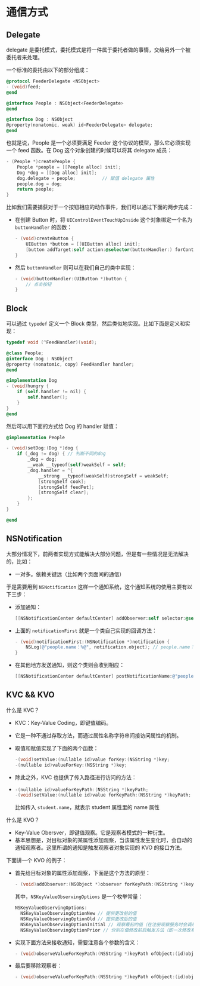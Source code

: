 # 通信方式

## Delegate

delegate 是委托模式，委托模式是将一件属于委托者做的事情，交给另外一个被委托者来处理。

一个标准的委托由以下的部分组成：

```objective-c
@protocol FeederDelegate <NSObject>
- (void)feed;
@end

@interface People : NSObject<FeederDelegate>
@end

@interface Dog : NSObject
@property(nonatomic, weak) id<FeederDelegate> delegate;
@end
```

也就是说，People 是一个必须要满足 Feeder 这个协议的模型，那么它必须实现一个 feed 函数。在 Dog 这个对象创建的时候可以将其 delegate 成员：

```objective-c
- (People *)createPeople {
    People *people = [[People alloc] init];
    Dog *dog = [[Dog alloc] init];
    dog.delegate = people;			// 赋值 delegate 属性
    people.dog = dog;
    return people;
}
```

比如我们需要捕获对于一个按钮相应的动作事件，我们可以通过下面的两步完成：

- 在创建 Button 时，将 `UIControlEventTouchUpInside` 这个对象绑定一个名为 `buttonHandler` 的函数：

  ```objective-c
  - (void)createButton {
      UIButton *button = [[UIButton alloc] init];
      [button addTarget:self action:@selector(buttonHandler:) forControlEvents:UIControlEventTouchUpInside];
  }
  ```

- 然后 `buttonHandler` 则可以在我们自己的类中实现：

  ```objective-c
  - (void)buttonHandler:(UIButton *)button {
      // 点击按钮
  }
  ```

## Block

可以通过 `typedef` 定义一个 Block 类型，然后类似地实现。比如下面是定义和实现：

```objective-c
typedef void (^FeedHandler)(void);

@class People;
@interface Dog : NSObject
@property (nonatomic, copy) FeedHandler handler;
@end

@implementation Dog
- (void)hungry {
    if (self.handler != nil) {
        self.handler();
    }
}
@end
```

然后可以用下面的方式给 Dog 的 handler 赋值：

```objective-c
@implementation People

- (void)setDog:(Dog *)dog {
    if (_dog != dog) { // 判断不同的dog
        _dog = dog;
        __weak __typeof(self)weakSelf = self;
        _dog.handler = ^{
            __strong __typeof(weakSelf)strongSelf = weakSelf;
            [strongSelf cook];
            [strongSelf feedPet];
            [strongSelf clear];
        };
    }
}

@end
```

## NSNotification

大部分情况下，前两者实现方式能解决大部分问题，但是有一些情况是无法解决的，比如：

- 一对多。依赖关键远（比如两个页面间的通信）

于是需要用到 `NSNotification` 这样一个通知系统，这个通知系统的使用主要有以下三步：

- 添加通知：

  ```objective-c
  [[NSNotificationCenter defaultCenter] addObserver:self selector:@selector(notificationFirst:) name:@"people.name" object:nil];
  ```

- 上面的 `notificationFirst` 就是一个类自己实现的回调方法：

  ```objective-c
  - (void)notificationFirst:(NSNotification *)notification {
      NSLog(@"people.name：%@", notification.object); // people.name：小王
  }
  ```

- 在其他地方发送通知，则这个类则会收到相应：

  ```objective-c
  [[NSNotificationCenter defaultCenter] postNotificationName:@"people.name" object:@"小王"];
  ```

## KVC && KVO

什么是 KVC？

- KVC：Key-Value Coding，即键值编码。

- 它是一种不通过存取方法，而通过属性名称字符串间接访问属性的机制。

- 取值和赋值实现了下面的两个函数：

  ```objective-c
  -(void)setValue:(nullable id)value forKey:(NSString *)key;
  -(nullable id)valueForKey:(NSString *)key;
  ```

- 除此之外，KVC 也提供了传入路径进行访问的方法：

- ```objective-c
  -(nullable id)valueForKeyPath:(NSString *)keyPath;
  -(void)setValue:(nullable id)value forKeyPath:(NSString *)keyPath;
  ```

  比如传入 `student.name`，就表示 student 属性里的 name 属性

什么是 KVO？

- Key-Value Obersver，即键值观察。它是观察者模式的一种衍生。
- 基本思想是，对目标对象的某属性添加观察，当该属性发生变化时，会自动的通知观察者。这里所谓的通知是触发观察者对象实现的 KVO 的接口方法。

下面讲一个 KVO 的例子：

- 首先给目标对象的属性添加观察，下面是这个方法的原型：

  ```objective-c
  - (void)addObserver:(NSObject *)observer forKeyPath:(NSString *)keyPath options:(NSKeyValueObservingOptions)options context:(nullable void *)context;
  ```

  其中，`NSKeyValueObservingOptions` 是一个枚举常量：

  ```objective-c
  NSKeyValueObservingOptions:
  	NSKeyValueObservingOptionNew // 提供更改前的值
  	NSKeyValueObservingOptionOld // 提供更改后的值
  	NSKeyValueObservingOptionInitial // 观察最初的值（在注册观察服务时会调用一次触发方法）
  	NSKeyValueObservingOptionPrior // 分别在值修改前后触发方法（即一次修改有两次触发）
  ```

- 实现下面方法来接收通知，需要注意各个参数的含义：

  ```objective-c
  - (void)observeValueForKeyPath:(NSString *)keyPath ofObject:(id)object change:(NSDictionary<NSString *,id> *)change context:(void *)context
  ```

- 最后要移除观察者：

  ```objective-c
  - (void)observeValueForKeyPath:(NSString *)keyPath ofObject:(id)object change:(NSDictionary<NSString *,id> *)change context:(void *)context
  ```

